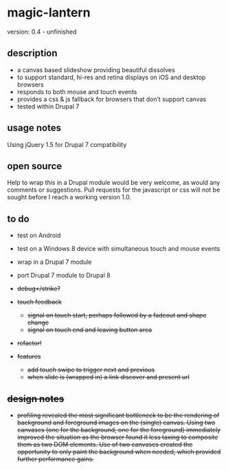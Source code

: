 magic-lantern
=============

version: 0.4 - unfinished

## description
* a canvas based slideshow providing beautiful dissolves
* to support standard, hi-res and retina displays on iOS and desktop browsers
* responds to both mouse and touch events
* provides a css & js fallback for browsers that don’t support canvas
* tested within Drupal 7

## usage notes
Using jQuery 1.5 for Drupal 7 compatibility

## open source
Help to wrap this in a Drupal module would be very welcome, as would any comments or suggestions.
Pull requests for the javascript or css will not be sought before I reach a working version 1.0.

## to do
* test on Android
* test on a Windows 8 device with simultaneous touch and mouse events
* wrap in a Drupal 7 module
* port Drupal 7 module to Drupal 8

* <strike>debug</strike?

* touch feedback
    * signal on touch start, perhaps followed by a fadeout and shape change
    * signal on touch end and leaving button area

* refactor!

* features
    * add touch swipe to trigger next and previous
    * when slide is (wrapped in) a link discover and present url

## design notes
* profiling revealed the most significant bottleneck to be the rendering of background and foreground images on the (single) canvas. Using two canvases (one for the background, one for the foreground) immediately improved the situation as the browser found it less taxing to composite them as two DOM elements.  Use of two canvases created the opportunity to only paint the background when needed, which provided further performance gains.
 


